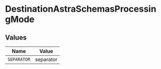 # DestinationAstraSchemasProcessingMode


## Values

| Name        | Value       |
| ----------- | ----------- |
| `SEPARATOR` | separator   |